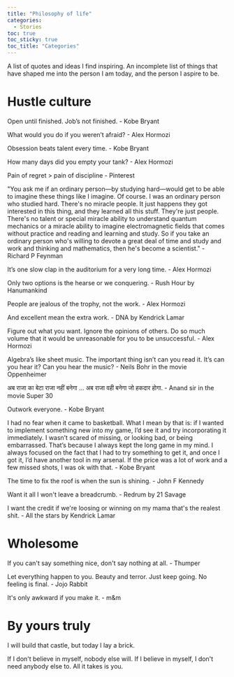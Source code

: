 ```yaml
---
title: "Philosophy of life"
categories:
  - Stories 
toc: true
toc_sticky: true
toc_title: "Categories"
---
```


A list of quotes and ideas I find inspiring. An incomplete list of things that have shaped me into the person I am today, and the person I aspire to be. 

# Hustle culture

Open until finished. Job’s not finished. - Kobe Bryant 

What would you do if you weren’t afraid? - Alex Hormozi

Obsession beats talent every time. - Kobe Bryant 

How many days did you empty your tank? - Alex Hormozi 

Pain of regret > pain of discipline - Pinterest 

"You ask me if an ordinary person—by studying hard—would get to be able to imagine these things like I imagine. Of course. I was an ordinary person who studied hard. There's no miracle people. It just happens they got interested in this thing, and they learned all this stuff. They're just people. There's no talent or special miracle ability to understand quantum mechanics or a miracle ability to imagine electromagnetic fields that comes without practice and reading and learning and study. So if you take an ordinary person who's willing to devote a great deal of time and study and work and thinking and mathematics, then he's become a scientist." - Richard P Feynman 

It’s one slow clap in the auditorium for a very long time. - Alex Hormozi

Only two options is the hearse or we conquering. - Rush Hour by Hanumankind 

People are jealous of the trophy, not the work. - Alex Hormozi 

And excellent mean the extra work. - DNA by Kendrick Lamar

Figure out what you want. Ignore the opinions of others. Do so much volume that it would be unreasonable for you to be unsuccessful. - Alex Hormozi 

Algebra’s like sheet music. The important thing isn’t can you read it. It’s can you hear it? Can you hear the music? - Neils Bohr in the movie Oppenheimer 

अब राजा का बेटा राजा नहीं बनेगा ... अब राजा वही बनेगा जो हकदार होगा. - Anand sir in the movie Super 30

Outwork everyone. - Kobe Bryant 

I had no fear when it came to basketball. What I mean by that is:  if I wanted to implement something new into my game, I’d see it and try incorporating it immediately. I wasn’t scared of missing, or looking bad, or being embarrassed. That’s because I always kept the long game in my mind. I always focused on the fact that I had to try something to get it, and once I got it, I’d have another tool in my arsenal. If the price was a lot of work and a few missed shots, I was ok with that. - Kobe Bryant 

The time to fix the roof is when the sun is shining. - John F Kennedy

Want it all I won't leave a breadcrumb. - Redrum by 21 Savage

I want the credit if we're loosing or winning on my mama that's the realest shit. - All the stars by Kendrick Lamar 

# Wholesome

If you can't say something nice, don't say nothing at all. - Thumper 

Let everything happen to you. Beauty and terror. Just keep going. No feeling is final. - Jojo Rabbit 

It's only awkward if you make it. - m&m 

# By yours truly 

I will build that castle, but today I lay a brick. 

If I don't believe in myself, nobody else will. If I believe in myself, I don't need anybody else to. All it takes is you. 




   

   